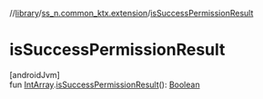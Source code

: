 //[library](../../index.md)/[ss_n.common_ktx.extension](index.md)/[isSuccessPermissionResult](is-success-permission-result.md)

# isSuccessPermissionResult

[androidJvm]\
fun [IntArray](https://kotlinlang.org/api/latest/jvm/stdlib/kotlin/-int-array/index.html).[isSuccessPermissionResult](is-success-permission-result.md)(): [Boolean](https://kotlinlang.org/api/latest/jvm/stdlib/kotlin/-boolean/index.html)
